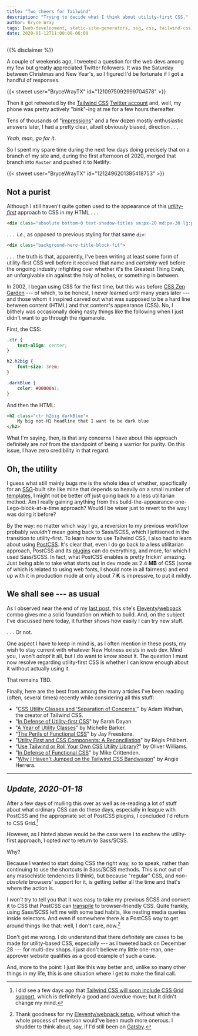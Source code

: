 ```yaml
---
title: "Two cheers for Tailwind"
description: "Trying to decide what I think about utility-first CSS."
author: Bryce Wray
tags: [web-development, static-site-generators, ssg, css, tailwind-css, sass-scss, postcss, social-media, twitter, eleventy, bundler-software, webpack]
date: 2020-01-12T11:00:00-06:00
---
```


{{% disclaimer %}}

A couple of weekends ago, I tweeted a question for the web devs among my few but greatly appreciated Twitter followers. It was the Saturday between Christmas and New Year's, so I figured I'd be fortunate if I got a handful of responses.

{{< stweet user="BryceWrayTX" id="1210975092999704578" >}}

Then it got retweeted by the [Tailwind CSS](https://tailwindcss.com) [Twitter account](https://twitter.com/tailwindcss) and, well, my phone was pretty actively "bink"-ing at me for a few hours thereafter.

Tens of thousands of "[impressions](https://help.twitter.com/en/managing-your-account/using-the-tweet-activity-dashboard)" and a few dozen mostly enthusiastic answers later, I had a pretty clear, albeit obviously biased, direction&nbsp;.&nbsp;.&nbsp;.

*Yeah, man, go for it*.

So I spent my spare time during the next few days doing precisely that on a branch of my site and, during the first afternoon of 2020, merged that branch into `Master` and pushed it to Netlify:

{{< stweet user="BryceWrayTX" id="1212496201385418753" >}}

## Not a purist

Although I still haven't quite gotten used to the appearance of this *[utility-first](https://tailwindcss.com/docs/utility-first/)* approach to CSS in my HTML&nbsp;.&nbsp;.&nbsp;.

```html
<div class="absolute bottom-0 text-shadow-titles sm:px-20 md:px-30 lg:px-36 pt-6 gradient-titles w-full min-w-full">
```

.&nbsp;.&nbsp;.&nbsp; *i.e.*, as opposed to previous styling for that same `div`:

```html
<div class="background-hero-title-block-fit">
```

.&nbsp;.&nbsp;.&nbsp; the truth is that, apparently, I've been writing at least some form of utility-first CSS well before it received that name and *certainly* well before the ongoing industry infighting over whether it's the Greatest Thing Evah, an unforgivable sin against the holy of holies, or something in between.

In 2002, I began using CSS for the first time, but this was before [CSS Zen Garden](https://en.wikipedia.org/wiki/CSS_Zen_Garden) --- of which, to be honest, I never learned until many years later --- and those whom it inspired carved out what was supposed to be a hard line between content (HTML) and that content's appearance (CSS). No, I blithely was occasionally doing nasty things like the following when I just didn't want to go through the rigamarole.

First, the CSS:

```css
.ctr {
	text-align: center;
}

h2.h2big {
	font-size: 3rem;
}

.darkBlue {
	color: #00000a1;
}
```


And then the HTML:

```html
<h2 class="ctr h2big darkBlue">
	My big not-H1 headline that I want to be dark blue
</h2>
```

What I'm saying, then, is that any concerns I have about this approach definitely are *not* from the standpoint of being a warrior for purity. On this issue, I have zero credibility in that regard.

## Oh, the utility

I guess what still mainly bugs me is the whole idea of whether, specifically for an [SSG](https://staticgen.com)-built site like mine that depends so heavily on a small number of [templates](https://www.11ty.dev/docs/templates/), I might not be better off just going back to a less utilitarian method. Am I really gaining anything from this build-the-appearance-one-Lego-block-at-a-time approach? Would I be wiser just to revert to the way I was doing it before?

By the way: no matter which way I go, a reversion to my previous workflow probably *wouldn't* mean going back to Sass/SCSS, which I jettisoned in the transition to utility-first. To learn how to use Tailwind CSS, I also had to learn about using [PostCSS](https://postcss.org). It's clear that, even I do go back to a less utilitarian approach, PostCSS and its [plugins](https://www.postcss.parts) can do everything, and more, for which I used Sass/SCSS. In fact, what PostCSS enables is pretty frickin' amazing. Just being able to take what starts out in dev mode as 2.4&nbsp;**MB** of CSS (some of which is related to using web fonts, I should note in all fairness) and end up with it in production mode at only about 7&nbsp;**K** is impressive, to put it mildly.

## We shall see --- as usual

As I observed near the end of my [last post](/posts/2019/12/sorta-strange-ssg-trip/), this site's [Eleventy](https://11ty.dev)/[webpack](https://webpack.js.org) combo gives me a solid foundation on which to build. And, on the subject I've discussed here today, it further shows how easily I can try new stuff.

.&nbsp;.&nbsp;. Or not.

One aspect I have to keep in mind is, as I often mention in these posts, my wish to stay current with whatever New Hotness exists in web dev. Mind you, I won't *adopt* it all, but I do want to *know* about it. The question I must now resolve regarding utility-first CSS is whether I can know enough about it without actually using it.

That remains TBD.

Finally, here are the best from among the many articles I've been reading (often, several times) recently while considering all this stuff:

- "[CSS Utility Classes and 'Separation of Concerns'](https://adamwathan.me/css-utility-classes-and-separation-of-concerns/)" by Adam Wathan, the creator of Tailwind CSS.
- "[In Defense of Utility-first CSS](https://frontstuff.io/in-defense-of-utility-first-css)" by Sarah Dayan.
- "[A Year of Utility Classes](https://css-irl.info/a-year-of-utility-classes/)" by Michelle Barker.
- "[The Perils of Functional CSS](https://www.browserlondon.com/blog/2019/06/10/functional-css-perils/)" by Jay Freestone.
- "[Utility First and CSS Components: A Reconciliation](https://regisphilibert.com/note/utility-class-css-components-reconciled/)" by Régis Philibert.
- "[Use Tailwind or Roll Your Own CSS Utility Library?](https://blog.bitsrc.io/use-tailwind-or-roll-your-own-css-utility-library-fdaa89659117)" by Oliver Williams.
- "[In Defense of Functional CSS](https://critter.blog/2018/06/08/in-defense-of-functional-css/)" by Mike Crittenden.
- "[Why I Haven't Jumped on the Tailwind CSS Bandwagon](https://block81.com/blog/why-i-havent-jumped-on-the-tailwind-css-bandwagon)" by Angie Herrera.

---

## *Update, 2020-01-18*

After a few days of mulling this over as well as re-reading a lot of stuff about what ordinary CSS can do these days, especially in league with PostCSS and the appropriate set of PostCSS plugins, I concluded I'd return to CSS Grid.[^TWCSSG]

[^TWCSSG]: I did see a few days ago that [Tailwind CSS will soon include CSS Grid support](https://github.com/tailwindcss/tailwindcss/releases/tag/v1.2.0-canary.4), which is definitely a good and overdue move; but it didn't change my mind.

However, as I hinted above would be the case were I to eschew the utility-first approach, I opted *not* to return to Sass/SCSS.

Why?

Because I wanted to start doing CSS the right way, so to speak, rather than continuing to use the shortcuts in Sass/SCSS methods. This is not out of any masochistic tendencies (I think), but because "regular" CSS, and *non-obsolete* browsers’ support for it, is getting better all the time and that's where the action is.

I *won't* try to tell you that it was easy to take my previous SCSS and convert it to CSS that PostCSS can [transpile](https://en.wikipedia.org/wiki/Source-to-source_compiler) to browser-friendly CSS. Quite frankly, using Sass/SCSS left me with some bad habits, like nesting media queries inside selectors. And even if somewhere there *is* a PostCSS way to get around things like that: well, I don't care, now.[^elevwp]

[^elevwp]: Thank goodness for my [Eleventy/webpack setup](/posts/2019/12/packing-up/), without which the whole process of reversion would've been much more onerous. I shudder to think about, say, if I'd still been on [Gatsby](/posts/2019/10/now-gatsby-geezer/).

Don't get me wrong. I do understand that there definitely are cases to be made for utility-based CSS, especially --- as I tweeted back on December 28 --- for multi-dev shops. I just don't believe my little one-man, one-approver website qualifies as a good example of such a case.

And, more to the point: I just like this way better and, unlike so many other things in my life, this is one situation where I get to make the final call.
